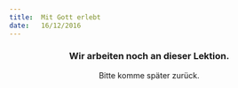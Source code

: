 ```yaml
---
title:  Mit Gott erlebt
date:   16/12/2016
---
```


### <center>Wir arbeiten noch an dieser Lektion.</center>
<center>Bitte komme später zurück.</center>